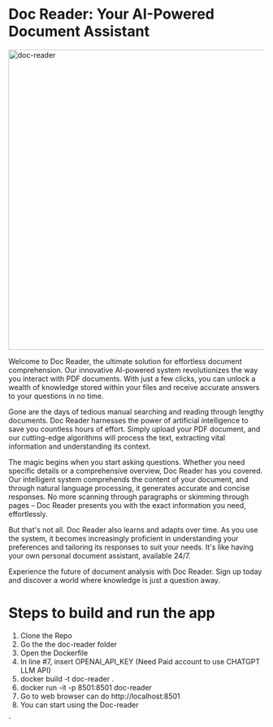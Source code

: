 # Doc Reader: Your AI-Powered Document Assistant
<img width="590" alt="doc-reader" src="https://github.com/harshraijiwala/doc-reader/assets/21998344/6c684d5d-7e94-45c5-af22-e8b0e5e68243">


Welcome to Doc Reader, the ultimate solution for effortless document comprehension. Our innovative AI-powered system revolutionizes the way you interact with PDF documents. With just a few clicks, you can unlock a wealth of knowledge stored within your files and receive accurate answers to your questions in no time.

Gone are the days of tedious manual searching and reading through lengthy documents. Doc Reader harnesses the power of artificial intelligence to save you countless hours of effort. Simply upload your PDF document, and our cutting-edge algorithms will process the text, extracting vital information and understanding its context.

The magic begins when you start asking questions. Whether you need specific details or a comprehensive overview, Doc Reader has you covered. Our intelligent system comprehends the content of your document, and through natural language processing, it generates accurate and concise responses. No more scanning through paragraphs or skimming through pages – Doc Reader presents you with the exact information you need, effortlessly.

But that's not all. Doc Reader also learns and adapts over time. As you use the system, it becomes increasingly proficient in understanding your preferences and tailoring its responses to suit your needs. It's like having your own personal document assistant, available 24/7.

Experience the future of document analysis with Doc Reader. Sign up today and discover a world where knowledge is just a question away.


# Steps to build and run the app

1) Clone the Repo 
2) Go the the doc-reader folder 
3) Open the Dockerfile 
4) In line #7, insert OPENAI_API_KEY (Need Paid account to use CHATGPT LLM API)
5) docker build -t doc-reader .
6) docker run -it -p 8501:8501 doc-reader
7) Go to web browser can do http://localhost:8501 
8) You can start using the Doc-reader 

`



